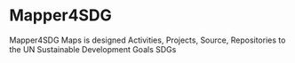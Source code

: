 # Mapper4SDG
Mapper4SDG Maps is designed Activities, Projects, Source, Repositories to the UN Sustainable Development Goals SDGs
